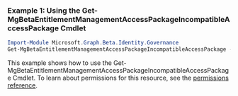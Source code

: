 ### Example 1: Using the Get-MgBetaEntitlementManagementAccessPackageIncompatibleAccessPackage Cmdlet
```powershell
Import-Module Microsoft.Graph.Beta.Identity.Governance
Get-MgBetaEntitlementManagementAccessPackageIncompatibleAccessPackage -AccessPackageId $accessPackageId
```
This example shows how to use the Get-MgBetaEntitlementManagementAccessPackageIncompatibleAccessPackage Cmdlet.
To learn about permissions for this resource, see the [permissions reference](/graph/permissions-reference).
